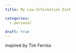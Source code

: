 ```yaml
---
title: My Low-Information Diet

categories:
  - personal

draft: true
---
```


inspired by Tim Ferriss
